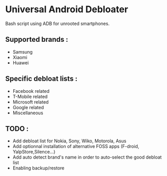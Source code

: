 # Universal Android Debloater 

Bash script using ADB for unrooted smartphones. 

## Supported brands : 
- Samsung
- Xiaomi
- Huawei

## Specific debloat lists : 
- Facebook related
- T-Mobile related
- Microsoft related
- Google related
- Miscellaneous 


## TODO : 
- Add debloat list for Nokia, Sony, Wiko, Motorola, Asus
- Add optionnal installation of alternative FOSS apps (F-droid, YalpStore,Silence...)
- Add auto detect brand's name in order to auto-select the good debloat list
- Enabling backup/restore

